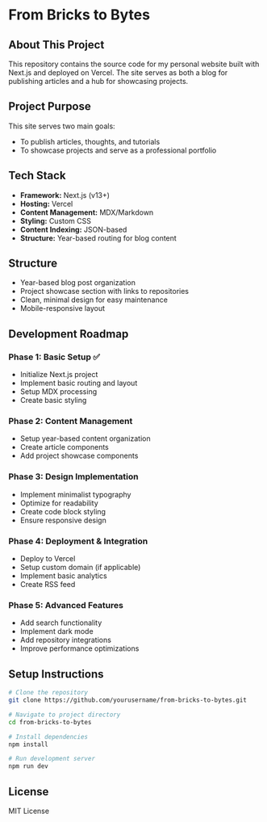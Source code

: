 # From Bricks to Bytes

## About This Project
This repository contains the source code for my personal website built with Next.js and deployed on Vercel. The site serves as both a blog for publishing articles and a hub for showcasing projects.

## Project Purpose
This site serves two main goals:
- To publish articles, thoughts, and tutorials
- To showcase projects and serve as a professional portfolio

## Tech Stack
- **Framework:** Next.js (v13+)
- **Hosting:** Vercel
- **Content Management:** MDX/Markdown
- **Styling:** Custom CSS
- **Content Indexing:** JSON-based
- **Structure:** Year-based routing for blog content

## Structure
- Year-based blog post organization
- Project showcase section with links to repositories
- Clean, minimal design for easy maintenance
- Mobile-responsive layout

## Development Roadmap

### Phase 1: Basic Setup ✅
- Initialize Next.js project
- Implement basic routing and layout
- Setup MDX processing
- Create basic styling

### Phase 2: Content Management
- Setup year-based content organization
- Create article components
- Add project showcase components

### Phase 3: Design Implementation
- Implement minimalist typography
- Optimize for readability
- Create code block styling
- Ensure responsive design

### Phase 4: Deployment & Integration
- Deploy to Vercel
- Setup custom domain (if applicable)
- Implement basic analytics
- Create RSS feed

### Phase 5: Advanced Features
- Add search functionality
- Implement dark mode
- Add repository integrations
- Improve performance optimizations

## Setup Instructions
```bash
# Clone the repository
git clone https://github.com/yourusername/from-bricks-to-bytes.git

# Navigate to project directory
cd from-bricks-to-bytes

# Install dependencies
npm install

# Run development server
npm run dev
```

## License
MIT License
